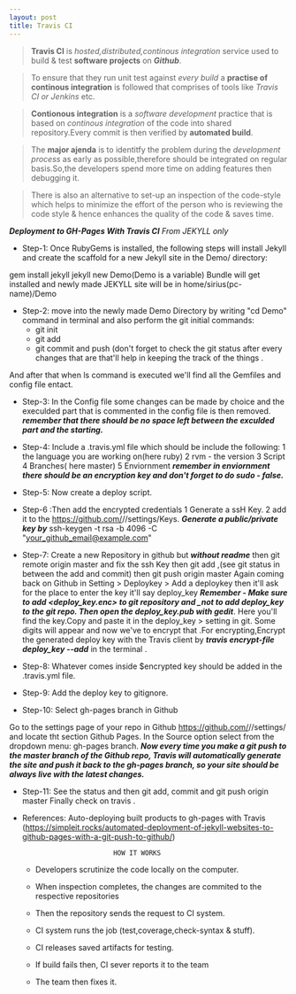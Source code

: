 ```yaml
---
layout: post
title: Travis CI
---
```


>**Travis CI** is _hosted,distributed,continous integration_ service used to build & test **software projects** on **_Github_**.
 

>To ensure that they run unit test against _every build_ a **practise of continous integration** is followed that comprises of tools like _Travis CI or Jenkins_ etc.

>**Contionous integration** is a _software development_ practice that is based on _continous integration_ of the code into shared repository.Every commit is then verified by **automated build**.
  
>The **major ajenda** is to identitfy the problem during the _development process_ as early as possible,therefore should be integrated on regular basis.So,the developers spend more time on adding features then debugging it.

>There is also an alternative to set-up an inspection of the code-style which helps to minimize the effort of the person who is reviewing the code  style & hence enhances the quality of the code & saves time.

***Deployment to GH-Pages With Travis CI***
_From JEKYLL only_
  - Step-1:  Once RubyGems is installed, the following steps will install Jekyll and create the scaffold for a new Jekyll site in the Demo/ directory:

gem install jekyll jekyll new Demo(Demo is a variable)
 Bundle will get installed and newly made JEKYLL site will be in home/sirius(pc-name)/Demo

  - Step-2: move into the newly made Demo Directory by  writing "cd Demo" command in terminal and also perform the git initial commands:
       - git init
       - git add
       - git commit and push (don't forget to check the git status after every changes that are that'll help in keeping the track of the things .
 
And after that when ls command is executed we'll find all the Gemfiles and config file entact.

  - Step-3: In the Config file some changes can be made by choice and the execulded part that is commented in the config file is then removed.
***remember that there should be no space left between the exculded part and the starting.***

  - Step-4: Include a .travis.yml file which should be include the following:
     1 the language you are working on(here ruby)
     2 rvm - the version 
     3 Script
     4 Branches( here master)
     5 Enviornment
***remember in enviornment there should be an encryption key and don't forget to do sudo - _false_.***
  
  - Step-5: Now create a deploy script.
  
  - Step-6 :Then add the encrypted credentials 
    1 Generate a ssH Key.
    2 add it to the https://github.com/<your name>/<your repo>/settings/Keys.
   ***Generate a public/private key by***
   ssh-keygen -t rsa -b 4096 -C "your_github_email@example.com"
 
  - Step-7: Create  a new Repository in github but ***without readme*** 
    then git remote origin master and fix the ssh Key then git add ,(see git status in between the add and commit) then git push origin master
 Again coming back on Github in Setting > Deploykey > Add a deploykey
then it'll ask for the place to enter the key it'll say deploy_key
***Remember - Make sure to add <deploy_key.enc> to git repository and _not to add deploy_key to the git repo. Then open the deploy_key.pub with gedit***.
Here you'll find the key.Copy and paste it in the deploy_key > setting in git. 
 Some digits will appear  and now we've to encrypt that .For encrypting,Encrypt the generated deploy key with the Travis client by ***travis encrypt-file deploy_key --add*** in the terminal .
 
  - Step-8: Whatever comes inside $encrypted <no> key should be added in the .travis.yml file.
 
  - Step-9: Add the deploy key to gitignore.

  - Step-10: Select gh-pages branch in Github

Go to the settings page of your repo in Github https://github.com/<your name>/<your repo>/settings/ and locate tht section Github Pages. In the Source option select from the dropdown menu: gh-pages branch.
***Now every time you make a git push to the master branch of the Github repo, Travis will automatically generate the site and push it back to the gh-pages branch, so your site should be always live with the latest changes.***
   
  - Step-11: See the status and then git add, commit  and git push origin master Finally check on travis .

- References: Auto-deploying built products to gh-pages with Travis
(https://simpleit.rocks/automated-deployment-of-jekyll-websites-to-github-pages-with-a-git-push-to-github/)
  

                             HOW IT WORKS


  - Developers scrutinize the code locally on the computer.

  - When inspection completes, the changes are commited to the respective repositories

  - Then the repository sends the request to CI system.

  - CI system runs the job (test,coverage,check-syntax & stuff).
  
  - CI releases saved artifacts for testing.

  - If build fails then, CI sever reports it to the team 

  - The team then fixes it.


